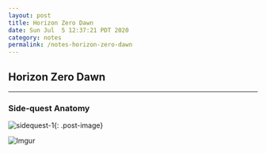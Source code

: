 ```yaml
---
layout: post
title: Horizon Zero Dawn
date: Sun Jul  5 12:37:21 PDT 2020
category: notes
permalink: /notes-horizon-zero-dawn
---
```


## Horizon Zero Dawn

---

### Side-quest Anatomy
![sidequest-1](https://i.imgur.com/dHwTflgm.jpg){: .post-image}


![Imgur](https://i.imgur.com/TTfUtkr.jpg)
